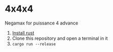 # 4x4x4
Negamax for puissance 4 advance

1. [Install rust](https://www.rust-lang.org/en-US/downloads.html)
2. Clone this repository and open a terminal in it
3. `cargo run --release`
